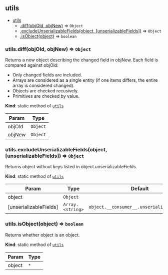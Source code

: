 <a name="module_utils"></a>

## utils

* [utils](#module_utils)
    * [.diff(objOld, objNew)](#module_utils.diff) ⇒ <code>Object</code>
    * [.excludeUnserializableFields(object, [unserializableFields])](#module_utils.excludeUnserializableFields) ⇒ <code>Object</code>
    * [.isObject(object)](#module_utils.isObject) ⇒ <code>boolean</code>

<a name="module_utils.diff"></a>

### utils.diff(objOld, objNew) ⇒ <code>Object</code>
Returns a new object describing the changed field in objNew.
Each field is compared against objOld:
- Only changed fields are included.
- Arrays are considered as a single entity (if one items differs, the entire array is considered changed).
- Objects are checked recusively.
- Primitives are checked by value.

**Kind**: static method of [<code>utils</code>](#module_utils)  

| Param | Type |
| --- | --- |
| objOld | <code>Object</code> | 
| objNew | <code>Object</code> | 

<a name="module_utils.excludeUnserializableFields"></a>

### utils.excludeUnserializableFields(object, [unserializableFields]) ⇒ <code>Object</code>
Returns object without keys listed in object.unserializableFields.

**Kind**: static method of [<code>utils</code>](#module_utils)  

| Param | Type | Default |
| --- | --- | --- |
| object | <code>Object</code> |  | 
| [unserializableFields] | <code>Array.&lt;string&gt;</code> | <code>object.\_\_consumer\_\_.unserializableFields</code> | 

<a name="module_utils.isObject"></a>

### utils.isObject(object) ⇒ <code>boolean</code>
Returns whether object is an object.

**Kind**: static method of [<code>utils</code>](#module_utils)  

| Param | Type |
| --- | --- |
| object | <code>\*</code> | 

